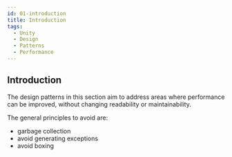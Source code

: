 ```yaml
---
id: 01-introduction
title: Introduction
tags:
  - Unity
  - Design
  - Patterns
  - Performance
---
```


## Introduction

The design patterns in this section aim to address areas where performance can be improved, without changing readability or maintainability.

The general principles to avoid are:
- garbage collection
- avoid generating exceptions
- avoid boxing